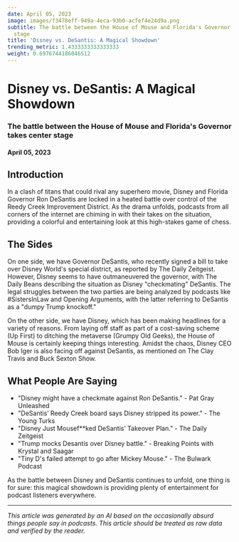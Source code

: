 ```yaml
---
date: April 05, 2023
image: images/f3478eff-949a-4eca-93b0-acfef4e24d9a.png
subtitle: The battle between the House of Mouse and Florida's Governor takes center
  stage
title: 'Disney vs. DeSantis: A Magical Showdown'
trending_metric: 1.4333333333333333
weight: 0.6976744186046512
---
```

# Disney vs. DeSantis: A Magical Showdown
### The battle between the House of Mouse and Florida's Governor takes center stage
#### April 05, 2023
## Introduction
In a clash of titans that could rival any superhero movie, Disney and Florida Governor Ron DeSantis are locked in a heated battle over control of the Reedy Creek Improvement District. As the drama unfolds, podcasts from all corners of the internet are chiming in with their takes on the situation, providing a colorful and entertaining look at this high-stakes game of chess.

## The Sides
On one side, we have Governor DeSantis, who recently signed a bill to take over Disney World's special district, as reported by The Daily Zeitgeist. However, Disney seems to have outmaneuvered the governor, with The Daily Beans describing the situation as Disney "checkmating" DeSantis. The legal struggles between the two parties are being analyzed by podcasts like #SistersInLaw and Opening Arguments, with the latter referring to DeSantis as a "dumpy Trump knockoff."

On the other side, we have Disney, which has been making headlines for a variety of reasons. From laying off staff as part of a cost-saving scheme (Up First) to ditching the metaverse (Grumpy Old Geeks), the House of Mouse is certainly keeping things interesting. Amidst the chaos, Disney CEO Bob Iger is also facing off against DeSantis, as mentioned on The Clay Travis and Buck Sexton Show.

## What People Are Saying
- "Disney might have a checkmate against Ron DeSantis." - Pat Gray Unleashed
- "DeSantis’ Reedy Creek board says Disney stripped its power." - The Young Turks
- "Disney Just Mousef**ked DeSantis’ Takeover Plan." - The Daily Zeitgeist
- "Trump mocks Desantis over Disney battle." - Breaking Points with Krystal and Saagar
- "Tiny D's failed attempt to go after Mickey Mouse." - The Bulwark Podcast

As the battle between Disney and DeSantis continues to unfold, one thing is for sure: this magical showdown is providing plenty of entertainment for podcast listeners everywhere.

 --- 

*This article was generated by an AI based on the occasionally absurd things people say in podcasts. This article should be treated as raw data and verified by the reader.*